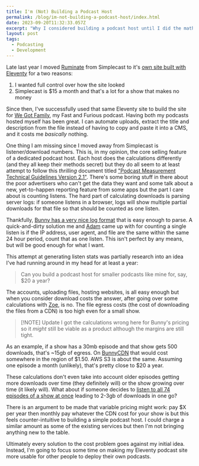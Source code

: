 ```yaml
---
title: I'm (Not) Building a Podcast Host
permalink: /blog/im-not-building-a-podcast-host/index.html
date: 2023-09-20T11:32:33.057Z
excerpt: "Why I considered building a podcast host until I did the maths on the costs"
layout: post
tags:
  - Podcasting
  - Development
---
```


Late last year I moved [Ruminate](https://ruminatepodcast.com) from Simplecast to it's [own site built with Eleventy](https://rknight.me/bulding-podcast-site-eleventy/) for a two reasons:

1. I wanted full control over how the site looked
2. Simplecast is $15 a month and that's a lot for a show that makes no money

Since then, I've successfully used that same Eleventy site to build the site for [We Got Family](https://wegot.family), my Fast and Furious podcast. Having both my podcasts hosted myself has been great. I can automate uploads, extract the title and description from the file instead of having to copy and paste it into a CMS, and it costs me _basically_ nothing.

One thing I am missing since I moved away from Simplecast is listener/download numbers. This is, in my opinion, the core selling feature of a dedicated podcast host. Each host does the calculations differently (and they all keep their methods secret) but they do all seem to at least attempt to follow this _thrilling_ document titled ["Podcast Measurement Technical Guidelines Version 2.1"](https://iabtechlab.com/wp-content/uploads/2021/03/PodcastMeasurement_v2.1.pdf). There's some boring stuff in there about the poor advertisers who can't get the data they want and some talk about a new, yet-to-happen reporting feature from some apps but the part I care about is counting listens. The hard part of calculating downloads is parsing server logs: if someone listens in a browser, logs will show multiple partial downloads for that file so that should be counted as one listen. 

Thankfully, [Bunny has a very nice log format](https://docs.bunny.net/docs/cdn-log-format) that is easy enough to parse. A quick-and-dirty solution me and [Adam](https://neatnik.net) came up with for counting a single listen is if the IP address, user agent, and file are the same within the same 24 hour period, count that as one listen. This isn't perfect by any means, but will be good enough for what I want.

This attempt at generating listen stats was partially research into an idea I've had running around in my head for at least a year:

> Can you build a podcast host for smaller podcasts like mine for, say, $20 a year?

The accounts, uploading files, hosting websites, is all easy enough but when you consider download costs the answer, after going over some calculations with [Zoe](https://zoeaubert.me), is no. The file egress costs (the cost of downloading the files from a CDN) is too high even for a small show.

>[!NOTE] Update
> I got the calculations wrong here for Bunny's pricing so it _might_ still be viable as a product although the margins are still tight.

As an example, if a show has a 30mb episode and that show gets 500 downloads, that's ~15gb of egress. On [BunnyCDN](https://bunny.net) that would cost somewhere in the region of $1.50. AWS S3 is about the same. Assuming one episode a month (unlikely), that's pretty close to $20 a year.

These calculations don't even take into account older episodes getting more downloads over time (they definitely will) or the show growing over time (it likely will). What about if someone decides to [listen to all 74 episodes of a show at once](https://rknight.me/three-years-of-hemispheric-views-feedback/) leading to 2-3gb of downloads in one go?

There is an argument to be made that variable pricing might work: pay $X per year then monthly pay whatever the CDN cost for your show is but this feels counter-intuitive to building a simple podcast host. I could charge a similar amount as some of the existing services but then I'm not bringing anything new to the table. 

Ultimately every solution to the cost problem goes against my initial idea. Instead, I'm going to focus some time on making my Eleventy podcast site more usable for other people to deploy their own podcasts.
